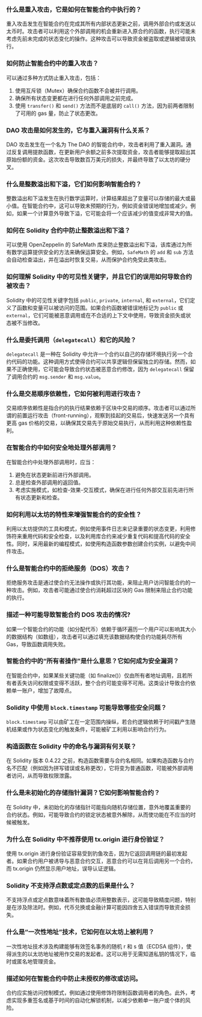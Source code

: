 ### 什么是重入攻击，它是如何在智能合约中执行的？
重入攻击发生在智能合约在完成其所有内部状态更新之前，调用外部合约或发送以太币时。攻击者可以利用这个外部调用的机会重新进入原合约的函数，执行可能未考虑先前未完成的状态变化的操作。这种攻击可以导致资金被盗取或逻辑被错误执行。

### 如何防止智能合约中的重入攻击？
可以通过多种方式防止重入攻击，包括：
1. 使用互斥锁（Mutex）确保合约函数不会被并行调用。
2. 确保所有状态变更都在进行任何外部调用之前完成。
3. 使用 `transfer()` 和 `send()` 方法而不是底层的 `call()` 方法，因为前两者限制了可用的 gas 量，防止了状态更改。

### DAO 攻击是如何发生的，它与重入漏洞有什么关系？


DAO 攻击发生在一个名为 The DAO 的智能合约中，攻击者利用了重入漏洞。通过反复调用提款函数，在更新用户余额之前多次提取资金，攻击者能够提取超出其原始份额的资金。这次攻击导致数百万美元的损失，并最终导致了以太坊的硬分叉。

### 什么是整数溢出和下溢，它们如何影响智能合约？


整数溢出和下溢发生在执行数学运算时，计算结果超出了变量可以存储的最大或最小值。在智能合约中，这可以导致未预期的行为，例如资金错误地增加或减少。例如，如果一个计算意外导致下溢，它可能会将一个应该减少的值变成非常大的值。

### 如何在 Solidity 合约中防止整数溢出和下溢？

可以使用 OpenZeppelin 的 SafeMath 库来防止整数溢出和下溢，该库通过为所有数学运算提供安全的方法来确保运算安全。例如，`SafeMath` 的 `add` 和 `sub` 方法会自动检查溢出，并在溢出时恢复交易，从而保护合约免受此类攻击。

### 如何理解 Solidity 中的可见性关键字，并且它们的误用如何导致合约被攻击？

Solidity 中的可见性关键字包括 `public`, `private`, `internal`, 和 `external`，它们定义了函数和变量可以被访问的范围。如果合约函数被错误地标记为 `public` 或 `external`，它们可能被恶意调用或在不合适的上下文中使用，导致资金损失或状态被不当修改。

### 什么是委托调用（`delegatecall`）和它的风险？

`delegatecall` 是一种在 Solidity 中允许一个合约以自己的存储环境执行另一个合约代码的功能。这种调用方式使得合约可以共享逻辑但保留独立的存储。然而，如果不正确使用，它可能会导致合约状态被恶意合约修改，因为 `delegatecall` 保留了调用合约的 `msg.sender` 和 `msg.value`。

### 什么是交易顺序依赖性，它如何被利用进行攻击？


交易顺序依赖性是指合约的执行结果依赖于区块中交易的顺序。攻击者可以通过所谓的前置运行攻击（front-running），观察到挂起的交易后，快速发送另一个具有更高 gas 价格的交易，以确保其交易先于原始交易执行，从而利用这种依赖性盈利。

### 在智能合约中如何安全地处理外部调用？


在智能合约中处理外部调用时，应当：

1. 避免在状态更新前进行外部调用。
2. 总是检查外部调用的返回值。
3. 考虑实施模式，如检查-效果-交互模式，确保在进行任何外部交互前先进行所有状态更新和检查。

### 如何利用以太坊的特性来增强智能合约的安全性？


利用以太坊提供的工具和模式，例如使用事件日志来记录重要的状态变更，利用修饰符来重用代码和安全检查，以及利用库合约来减少重复代码和提高代码的安全性。同时，采用最新的编程模式，如使用构造函数参数创建合约实例，以避免中间件攻击。

### 什么是智能合约中的拒绝服务（DOS）攻击？

拒绝服务攻击是通过使合约无法操作或执行其功能，来阻止用户访问智能合约的一种攻击。例如，攻击者可能通过使合约消耗超过区块的 Gas 限制来阻止合约功能的执行。

### 描述一种可能导致智能合约 DOS 攻击的情况?

如果一个智能合约的功能（如分配代币）依赖于循环遍历一个用户可以影响其大小的数据结构（如数组），攻击者可以通过填充该数据结构使合约功能耗尽所有 Gas，导致函数调用失败。

### 智能合约中的“所有者操作”是什么意思？它如何成为安全漏洞？

在智能合约中，如果某些关键功能（如 finalize()）仅由所有者地址调用，且若所有者丢失访问权限或变得不活跃，整个合约可能变得不可用。这类设计导致合约依赖单一账户，增加了故障点。

### Solidity 中使用 `block.timestamp` 可能导致哪些安全问题？

`block.timestamp` 可以由矿工在一定范围内操纵，若合约逻辑依赖于时间戳产生随机结果或作为状态变化的触发条件，可能被矿工利用以影响合约行为。

### 构造函数在 Solidity 中的命名与漏洞有何关联？

在 Solidity 版本 0.4.22 之前，构造函数需要与合约名相同。如果构造函数与合约名不匹配（例如因为拼写错误或名称更改），它将变为普通函数，可能被外部调用者访问，从而导致权限泄露。

### 什么是未初始化的存储指针漏洞？它如何影响智能合约？

在 Solidity 中，未初始化的存储指针可能指向随机存储位置，意外地覆盖重要的合约状态。例如，可能导致合约的锁定状态被意外解除，从而使功能在不应当的时候被触发。

### 为什么在 Solidity 中不推荐使用 tx.origin 进行身份验证？

使用 tx.origin 进行身份验证容易受到钓鱼攻击，因为它返回调用链的最初发起者。如果合约用户被诱导与恶意合约交互，恶意合约可以在背后调用另一个合约，而 tx.origin 仍然显示用户地址，误导认证逻辑。

### Solidity 不支持浮点数或定点数的后果是什么？

不支持浮点或定点数意味着所有数值必须用整数表示，这可能导致精度问题，特别是在涉及除法时。例如，代币兑换或金融计算可能因四舍五入错误而导致资金损失。

### 什么是“一次性地址”技术，它如何在以太坊上被利用？

一次性地址技术涉及构建能够有效签名事务的随机 r 和 s 值（ECDSA 组件），使得派生的以太坊地址被用作交易的发起者。这可以用于无需知道私钥的情况下，临时或匿名地管理资金。

### 描述如何在智能合约中防止未授权的修改或访问。

合约应实施访问控制模式，例如通过使用修饰符限制函数调用者的角色。此外，考虑实现多重签名或基于时间的自动化解锁机制，以减少依赖单一账户或个体的风险。